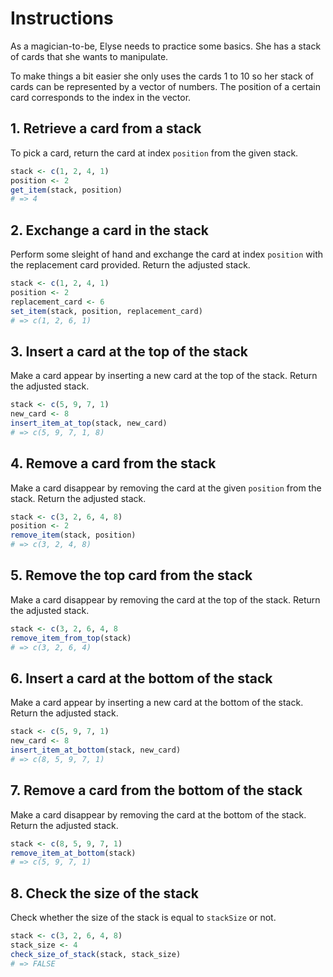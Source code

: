# Instructions

As a magician-to-be, Elyse needs to practice some basics. She has
a stack of cards that she wants to manipulate.

To make things a bit easier she only uses the cards 1 to 10 so her stack of cards can be represented by a vector of numbers. 
The position of a certain card corresponds to the index in the vector. 

## 1. Retrieve a card from a stack

To pick a card, return the card at index `position` from the given stack.

```R
stack <- c(1, 2, 4, 1)
position <- 2
get_item(stack, position)
# => 4
```

## 2. Exchange a card in the stack

Perform some sleight of hand and exchange the card at index `position` with the replacement card provided.
Return the adjusted stack.

```R
stack <- c(1, 2, 4, 1)
position <- 2
replacement_card <- 6
set_item(stack, position, replacement_card)
# => c(1, 2, 6, 1)
```

## 3. Insert a card at the top of the stack

Make a card appear by inserting a new card at the top of the stack.
Return the adjusted stack.

```R
stack <- c(5, 9, 7, 1)
new_card <- 8
insert_item_at_top(stack, new_card)
# => c(5, 9, 7, 1, 8)
```

## 4. Remove a card from the stack

Make a card disappear by removing the card at the given `position` from the stack.
Return the adjusted stack.

```R
stack <- c(3, 2, 6, 4, 8)
position <- 2
remove_item(stack, position)
# => c(3, 2, 4, 8)
```

## 5. Remove the top card from the stack

Make a card disappear by removing the card at the top of the stack.
Return the adjusted stack.

```R
stack <- c(3, 2, 6, 4, 8
remove_item_from_top(stack)
# => c(3, 2, 6, 4)
```

## 6. Insert a card at the bottom of the stack

Make a card appear by inserting a new card at the bottom of the stack.
Return the adjusted stack.

```R
stack <- c(5, 9, 7, 1)
new_card <- 8
insert_item_at_bottom(stack, new_card)
# => c(8, 5, 9, 7, 1)
```

## 7. Remove a card from the bottom of the stack

Make a card disappear by removing the card at the bottom of the stack.
Return the adjusted stack.

```R
stack <- c(8, 5, 9, 7, 1)
remove_item_at_bottom(stack)
# => c(5, 9, 7, 1)
```

## 8. Check the size of the stack

Check whether the size of the stack is equal to `stackSize` or not.

```R
stack <- c(3, 2, 6, 4, 8)
stack_size <- 4
check_size_of_stack(stack, stack_size)
# => FALSE
```
